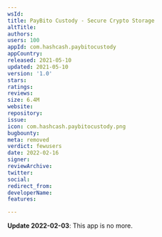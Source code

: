 ```yaml
---
wsId: 
title: PayBito Custody - Secure Crypto Storage
altTitle: 
authors: 
users: 100
appId: com.hashcash.paybitocustody
appCountry: 
released: 2021-05-10
updated: 2021-05-10
version: '1.0'
stars: 
ratings: 
reviews: 
size: 6.4M
website: 
repository: 
issue: 
icon: com.hashcash.paybitocustody.png
bugbounty: 
meta: removed
verdict: fewusers
date: 2022-02-16
signer: 
reviewArchive: 
twitter: 
social: 
redirect_from: 
developerName: 
features: 

---
```


**Update 2022-02-03**: This app is no more.
